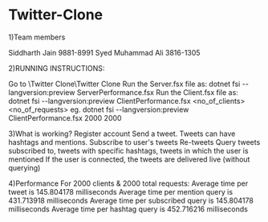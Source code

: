 # Twitter-Clone

1)Team members

Siddharth Jain 9881-8991 Syed Muhammad Ali 3816-1305

2)RUNNING INSTRUCTIONS:
 
Go to \Twitter Clone\Twitter Clone
Run the Server.fsx file as: dotnet fsi --langversion:preview ServerPerformance.fsx
Run the Client.fsx file as: dotnet fsi --langversion:preview ClientPerformance.fsx <no_of_clients> <no_of_requests> eg. dotnet fsi --langversion:preview ClientPerformance.fsx 2000 2000


3)What is working?
Register account
Send a tweet. Tweets can have hashtags and mentions.
Subscribe to user's tweets
Re-tweets 
Query tweets subscribed to, tweets with specific hashtags, tweets in which the user is mentioned
If the user is connected, the tweets are delivered live (without querying)


4)Performance
For 2000 clients & 2000 total requests:
Average time per tweet is 145.804178 milliseconds
Average time per mention query is 431.713918 milliseconds
Average time per subscribed query is 145.804178 milliseconds
Average time per hashtag query is 452.716216 milliseconds
